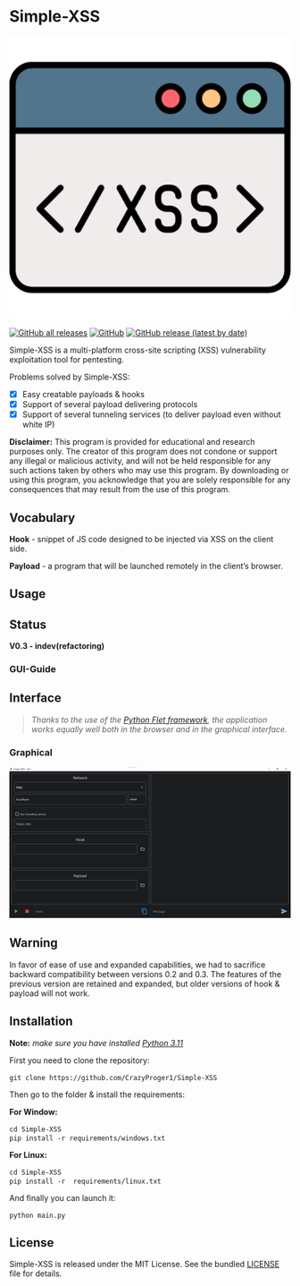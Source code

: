 # Simple-XSS

<p align="center">
  <img src="resources/images/logo.png"  alt="Simple-XSS logo"/>
</p>

<a href="https://github.com/CrazyProger1/Simple-XSS/releases/download/V0.2/Simple-XSS-Windows-x64.zip"><img alt="GitHub all releases" src="https://img.shields.io/github/downloads/CrazyProger1/Simple-XSS/total"></a>
<a href="https://github.com/CrazyProger1/Simple-XSS/blob/master/LICENSE"><img alt="GitHub" src="https://img.shields.io/github/license/CrazyProger1/Simple-XSS"></a>
<a href="https://github.com/CrazyProger1/Simple-XSS/releases/latest"><img alt="GitHub release (latest by date)" src="https://img.shields.io/github/v/release/CrazyProger1/Simple-XSS"></a>

Simple-XSS is a multi-platform cross-site scripting (XSS) vulnerability exploitation tool for pentesting.

Problems solved by Simple-XSS:

- [x] Easy creatable payloads & hooks
- [x] Support of several payload delivering protocols
- [x] Support of several tunneling services (to deliver payload even without white IP)

**Disclaimer:** This program is provided for educational and research purposes only.
The creator of this program does not condone or support any illegal or malicious activity,
and will not be held responsible for any such actions taken by others who may use this program.
By downloading or using this program, you acknowledge that you are solely responsible for any consequences
that may result from the use of this program.

## Vocabulary

**Hook** - snippet of JS code designed to be injected via XSS on the client side.

**Payload** - a program that will be launched remotely in the client’s browser.

## Usage

## Status

**V0.3 - indev(refactoring)**

### GUI-Guide

## Interface

> _Thanks to the use of the [Python Flet framework](https://flet.dev/), the application works equally well both in the
browser and in the graphical interface._

### Graphical

![img.png](resources/images/v0.3.png)

## Warning

In favor of ease of use and expanded capabilities, we had to sacrifice backward compatibility between versions 0.2 and
0.3. The features of the previous version are retained and expanded, but older versions of hook & payload will not work.

## Installation

**Note:** _make sure you have installed [Python 3.11](https://www.python.org/downloads/release/python-3115/)_

First you need to clone the repository:

```commandline
git clone https://github.com/CrazyProger1/Simple-XSS
```

Then go to the folder & install the requirements:

**For Window:**

```commandline
cd Simple-XSS
pip install -r requirements/windows.txt
```

**For Linux:**

```commandline
cd Simple-XSS
pip install -r  requirements/linux.txt
```

And finally you can launch it:

```commandline
python main.py
```

## License

Simple-XSS is released under the MIT License. See the bundled [LICENSE](LICENSE) file for details.
